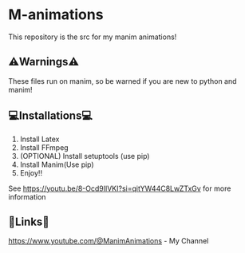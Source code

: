 # M-animations
This repository is the src for my manim animations!

## ⚠️Warnings⚠️
These files run on manim, so be warned if you are new to python and manim!

## 💻Installations💻
1. Install Latex
2. Install FFmpeg
3. (OPTIONAL) Install setuptools (use pip)
4. Install Manim(Use pip)
5. Enjoy!!

See https://youtu.be/8-Ocd9IlVKI?si=qitYW44C8LwZTxGv for more information

## 🔗Links🔗
https://www.youtube.com/@ManimAnimations - My Channel
